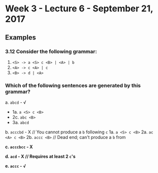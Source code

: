 # Week 3 - Lecture 6 - September 21, 2017
## Examples
### 3.12 Consider the following grammar:
1. `<S> -> a <S> c <B> | <A> | b`
2. `<A> -> c <A> | c`
3. `<B> -> d | <A>`

### Which of the following sentences are generated by this grammar?
a. `abcd` - √
  - 1a.  `a <S> c <B>`
  - 2c. `abc <B>`
  - 3a. `abcd`

b. `acccbd` - X // You cannot produce a `b` following `c`
  1a. `a <S> c <B>`
  2a. `ac <A> c <B>`
  2b. `accc <B>` // Dead end; can't produce a `b` from <B>

c. `acccbcc` - X

d. `acd` - X // Requires at least 2 `c`'s

e. `accc` - √

###
